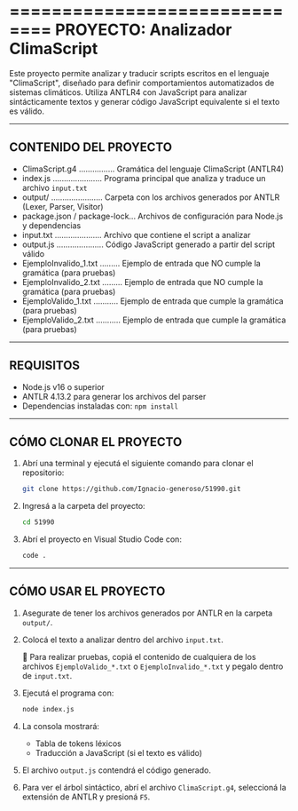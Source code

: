 ==============================
PROYECTO: Analizador ClimaScript
==============================

Este proyecto permite analizar y traducir scripts escritos en el lenguaje "ClimaScript", diseñado para definir comportamientos automatizados de sistemas climáticos. Utiliza ANTLR4 con JavaScript para analizar sintácticamente textos y generar código JavaScript equivalente si el texto es válido.

------------------------------
 CONTENIDO DEL PROYECTO
------------------------------

- ClimaScript.g4 ................ Gramática del lenguaje ClimaScript (ANTLR4)
- index.js ...................... Programa principal que analiza y traduce un archivo `input.txt`
- output/ ....................... Carpeta con los archivos generados por ANTLR (Lexer, Parser, Visitor)
- package.json / package-lock... Archivos de configuración para Node.js y dependencias
- input.txt ..................... Archivo que contiene el script a analizar
- output.js ..................... Código JavaScript generado a partir del script válido
- EjemploInvalido_1.txt ......... Ejemplo de entrada que NO cumple la gramática (para pruebas)
- EjemploInvalido_2.txt ......... Ejemplo de entrada que NO cumple la gramática (para pruebas)
- EjemploValido_1.txt ........... Ejemplo de entrada que cumple la gramática (para pruebas)
- EjemploValido_2.txt ........... Ejemplo de entrada que cumple la gramática (para pruebas)

------------------------------
 REQUISITOS
------------------------------

- Node.js v16 o superior
- ANTLR 4.13.2 para generar los archivos del parser
- Dependencias instaladas con: `npm install`

------------------------------
 CÓMO CLONAR EL PROYECTO
------------------------------

1. Abrí una terminal y ejecutá el siguiente comando para clonar el repositorio:

    ```bash
    git clone https://github.com/Ignacio-generoso/51990.git
    ```

2. Ingresá a la carpeta del proyecto:

    ```bash
    cd 51990
    ```

3. Abrí el proyecto en Visual Studio Code con:

    ```bash
    code .
    ```

------------------------------
 CÓMO USAR EL PROYECTO
------------------------------

1. Asegurate de tener los archivos generados por ANTLR en la carpeta `output/`.

2. Colocá el texto a analizar dentro del archivo `input.txt`.

   🔁 Para realizar pruebas, copiá el contenido de cualquiera de los archivos `EjemploValido_*.txt` o `EjemploInvalido_*.txt` y pegalo dentro de `input.txt`.

3. Ejecutá el programa con:

    ```bash
    node index.js
    ```

4. La consola mostrará:
   - Tabla de tokens léxicos
   - Traducción a JavaScript (si el texto es válido)

5. El archivo `output.js` contendrá el código generado.

6. Para ver el árbol sintáctico, abrí el archivo `ClimaScript.g4`, seleccioná la extensión de ANTLR y presioná `F5`.


